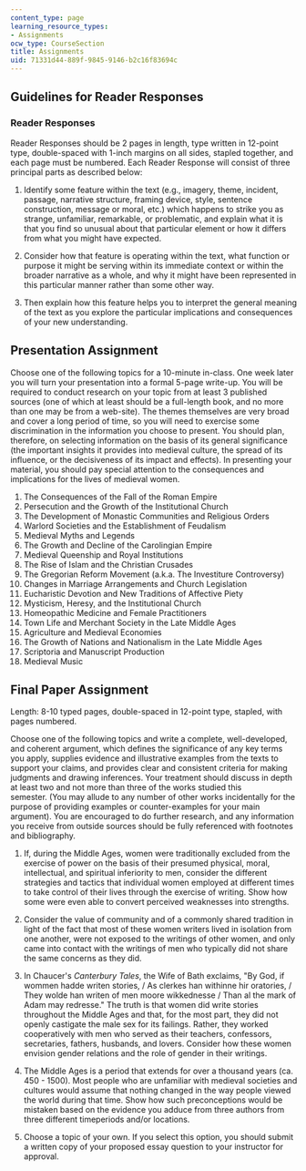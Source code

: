 ```yaml
---
content_type: page
learning_resource_types:
- Assignments
ocw_type: CourseSection
title: Assignments
uid: 71331d44-889f-9845-9146-b2c16f83694c
---
```


Guidelines for Reader Responses
-------------------------------

### Reader Responses

Reader Responses should be 2 pages in length, type written in 12-point type, double-spaced with 1-inch margins on all sides, stapled together, and each page must be numbered. Each Reader Response will consist of three principal parts as described below:

1.  Identify some feature within the text (e.g., imagery, theme, incident, passage, narrative structure, framing device, style, sentence construction, message or moral, etc.) which happens to strike you as strange, unfamiliar, remarkable, or problematic, and explain what it is that you find so unusual about that particular element or how it differs from what you might have expected.  
    
2.  Consider how that feature is operating within the text, what function or purpose it might be serving within its immediate context or within the broader narrative as a whole, and why it might have been represented in this particular manner rather than some other way.  
    
3.  Then explain how this feature helps you to interpret the general meaning of the text as you explore the particular implications and consequences of your new understanding.

Presentation Assignment
-----------------------

Choose one of the following topics for a 10-minute in-class. One week later you will turn your presentation into a formal 5-page write-up. You will be required to conduct research on your topic from at least 3 published sources (one of which at least should be a full-length book, and no more than one may be from a web-site). The themes themselves are very broad and cover a long period of time, so you will need to exercise some discrimination in the information you choose to present. You should plan, therefore, on selecting information on the basis of its general significance (the important insights it provides into medieval culture, the spread of its influence, or the decisiveness of its impact and effects). In presenting your material, you should pay special attention to the consequences and implications for the lives of medieval women.

1.  The Consequences of the Fall of the Roman Empire
2.  Persecution and the Growth of the Institutional Church
3.  The Development of Monastic Communities and Religious Orders
4.  Warlord Societies and the Establishment of Feudalism
5.  Medieval Myths and Legends
6.  The Growth and Decline of the Carolingian Empire
7.  Medieval Queenship and Royal Institutions
8.  The Rise of Islam and the Christian Crusades
9.  The Gregorian Reform Movement (a.k.a. The Investiture Controversy)
10.  Changes in Marriage Arrangements and Church Legislation
11.  Eucharistic Devotion and New Traditions of Affective Piety
12.  Mysticism, Heresy, and the Institutional Church
13.  Homeopathic Medicine and Female Practitioners
14.  Town Life and Merchant Society in the Late Middle Ages
15.  Agriculture and Medieval Economies
16.  The Growth of Nations and Nationalism in the Late Middle Ages
17.  Scriptoria and Manuscript Production
18.  Medieval Music

Final Paper Assignment
----------------------

Length: 8-10 typed pages, double-spaced in 12-point type, stapled, with pages numbered.

Choose one of the following topics and write a complete, well-developed, and coherent argument, which defines the significance of any key terms you apply, supplies evidence and illustrative examples from the texts to support your claims, and provides clear and consistent criteria for making judgments and drawing inferences. Your treatment should discuss in depth at least two and not more than three of the works studied this semester. (You may allude to any number of other works incidentally for the purpose of providing examples or counter-examples for your main argument). You are encouraged to do further research, and any information you receive from outside sources should be fully referenced with footnotes and bibliography.

1.  If, during the Middle Ages, women were traditionally excluded from the exercise of power on the basis of their presumed physical, moral, intellectual, and spiritual inferiority to men, consider the different strategies and tactics that individual women employed at different times to take control of their lives through the exercise of writing. Show how some were even able to convert perceived weaknesses into strengths.  
    
2.  Consider the value of community and of a commonly shared tradition in light of the fact that most of these women writers lived in isolation from one another, were not exposed to the writings of other women, and only came into contact with the writings of men who typically did not share the same concerns as they did.  
    
3.  In Chaucer's _Canterbury Tales_, the Wife of Bath exclaims, "By God, if wommen hadde writen stories, / As clerkes han withinne hir oratories, / They wolde han writen of men moore wikkednesse / Than al the mark of Adam may redresse." The truth is that women did write stories throughout the Middle Ages and that, for the most part, they did not openly castigate the male sex for its failings. Rather, they worked cooperatively with men who served as their teachers, confessors, secretaries, fathers, husbands, and lovers. Consider how these women envision gender relations and the role of gender in their writings.  
    
4.  The Middle Ages is a period that extends for over a thousand years (ca. 450 - 1500). Most people who are unfamiliar with medieval societies and cultures would assume that nothing changed in the way people viewed the world during that time. Show how such preconceptions would be mistaken based on the evidence you adduce from three authors from three different timeperiods and/or locations.  
    
5.  Choose a topic of your own. If you select this option, you should submit a written copy of your proposed essay question to your instructor for approval.